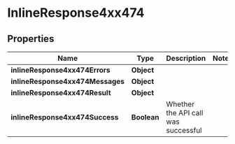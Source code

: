 # InlineResponse4xx474

## Properties
Name | Type | Description | Notes
------------ | ------------- | ------------- | -------------
**inlineResponse4xx474Errors** | **Object** |  | 
**inlineResponse4xx474Messages** | **Object** |  | 
**inlineResponse4xx474Result** | **Object** |  | 
**inlineResponse4xx474Success** | **Boolean** | Whether the API call was successful | 
